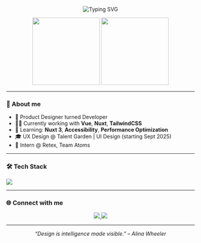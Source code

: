 <p align="center">
  <img src="https://readme-typing-svg.demolab.com?font=Fira+Code&size=30&pause=1000&color=36BCF7&width=800&lines=Hi+%F0%9F%91%8B+I'm+Melania+Rizzuto;Frontend+Developer+%F0%9F%92%BB+UX%2FUI+Designer+%F0%9F%A4%96;Lover+of+code%2C+pixels+and+clarity." alt="Typing SVG" />
</p>

<p align="center">
  <img src="https://github-readme-stats.vercel.app/api?username=Melrizzuto&show_icons=true&theme=tokyonight&hide_border=true" height="180"/>
  <img src="https://github-readme-stats.vercel.app/api/top-langs/?username=Melrizzuto&layout=compact&theme=tokyonight&hide_border=true" height="180"/>
</p>

---

### 🧠 About me

- 🎨 Product Designer turned Developer  
- 👩‍💻 Currently working with **Vue**, **Nuxt**, **TailwindCSS**  
- 🌱 Learning: **Nuxt 3**, **Accessibility**, **Performance Optimization**  
- 🎓 UX Design @ Talent Garden | UI Design (starting Sept 2025)  
- 🧪 Intern @ Retex, Team Atoms

---

### 🛠 Tech Stack

<p>
  <img src="https://skillicons.dev/icons?i=html,css,js,vue,nuxt,react,nodejs,express,mysql,tailwind,figma,git" />
</p>

---

### 🌐 Connect with me

<p align="center">
  <a href="https://www.linkedin.com/in/melania-rizzuto/" target="_blank">
    <img src="https://img.shields.io/badge/LinkedIn-0A66C2?style=for-the-badge&logo=linkedin&logoColor=white"/>
  </a>
  <a href="mailto:melaniarizzuto.dev@gmail.com">
    <img src="https://img.shields.io/badge/Gmail-D14836?style=for-the-badge&logo=gmail&logoColor=white"/>
  </a>
</p>

---

<p align="center"><i>“Design is intelligence made visible.” – Alina Wheeler</i></p>
